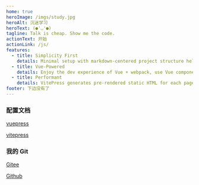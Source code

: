 ```yaml
---
home: true
heroImage: /imgs/study.jpg
heroAlt: 沉迷学习
heroText: (●'◡'●)
tagline: Talk is cheap. Show me the code.
actionText: 开始
actionLink: /js/
features:
  - title: Simplicity First
    details: Minimal setup with markdown-centered project structure helps you focus on writing.
  - title: Vue-Powered
    details: Enjoy the dev experience of Vue + webpack, use Vue components in markdown, and develop custom themes with Vue.
  - title: Performant
    details: VitePress generates pre-rendered static HTML for each page, and runs as an SPA once a page is loaded.
footer: 下边没有了
---
```


### 配置文档

[vuepress](https://vuepress.vuejs.org/zh/)

[vitepress](https://github.com/vuejs/vitepress)

### 我的 Git

[Gitee](https://gitee.com/chidiao)

[Github](https://github.com/chidiao)
